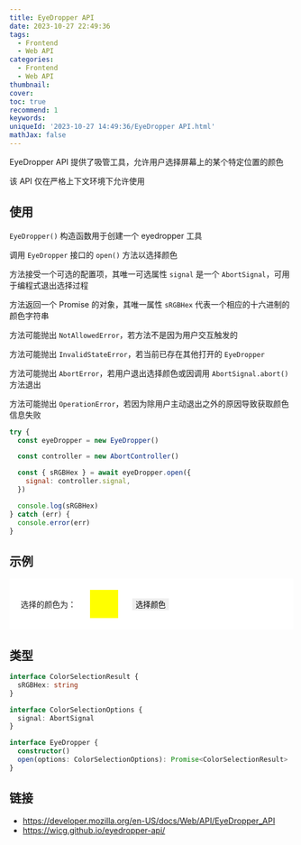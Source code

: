 ```yaml
---
title: EyeDropper API
date: 2023-10-27 22:49:36
tags:
  - Frontend
  - Web API
categories:
  - Frontend
  - Web API
thumbnail:
cover:
toc: true
recommend: 1
keywords:
uniqueId: '2023-10-27 14:49:36/EyeDropper API.html'
mathJax: false
---
```


EyeDropper API 提供了吸管工具，允许用户选择屏幕上的某个特定位置的颜色

该 API 仅在严格上下文环境下允许使用

## 使用

`EyeDropper()` 构造函数用于创建一个 eyedropper 工具

调用 `EyeDropper` 接口的 `open()` 方法以选择颜色

方法接受一个可选的配置项，其唯一可选属性 `signal` 是一个 `AbortSignal`，可用于编程式退出选择过程

方法返回一个 Promise 的对象，其唯一属性 `sRGBHex` 代表一个相应的十六进制的颜色字符串

方法可能抛出 `NotAllowedError`，若方法不是因为用户交互触发的

方法可能抛出 `InvalidStateError`，若当前已存在其他打开的 `EyeDropper`

方法可能抛出 `AbortError`，若用户退出选择颜色或因调用 `AbortSignal.abort()` 方法退出

方法可能抛出 `OperationError`，若因为除用户主动退出之外的原因导致获取颜色信息失败

```js
try {
  const eyeDropper = new EyeDropper()

  const controller = new AbortController()

  const { sRGBHex } = await eyeDropper.open({
    signal: controller.signal,
  })

  console.log(sRGBHex)
} catch (err) {
  console.error(err)
}
```

## 示例

<div id="eyedropper" style="padding: 20px; background-color: white; display: flex; justify-content: flex-start; align-items: center; gap: 25px" role="article">
  <span>选择的颜色为：</span>
  <div style="width: 50px; height: 50px; display: inline-block; background-color: yellow"></div>
  <button style="border: none; outline: none">选择颜色</button>
  <script type="module">
    const span = document.querySelector('#eyedropper span');
    const div = document.querySelector('#eyedropper div');
    const button = document.querySelector('#eyedropper button');
    const eyedropper = new window.EyeDropper();
    button.addEventListener('click', async () => {
      const controller = new AbortController();
      setTimeout(() => {
        controller.abort();
      }, 2500);
      const { sRGBHex } = await eyedropper.open({
        signal: controller.signal,
      });
      div.style.backgroundColor = sRGBHex;
      span.innerText = '选择的颜色为：' + sRGBHex;
    });
  </script>
</div>

## 类型

```ts
interface ColorSelectionResult {
  sRGBHex: string
}

interface ColorSelectionOptions {
  signal: AbortSignal
}

interface EyeDropper {
  constructor()
  open(options: ColorSelectionOptions): Promise<ColorSelectionResult>
}
```

## 链接

* <https://developer.mozilla.org/en-US/docs/Web/API/EyeDropper_API>
* <https://wicg.github.io/eyedropper-api/>
